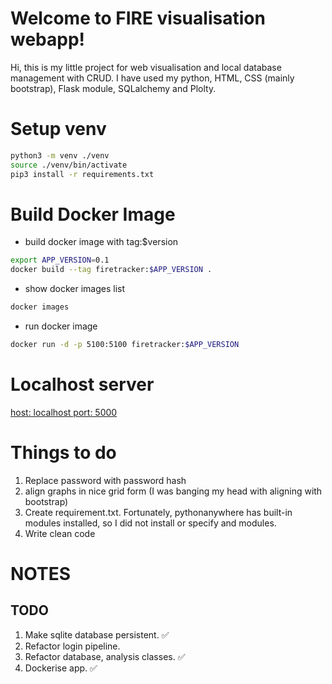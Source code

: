 # Welcome to FIRE visualisation webapp!

Hi, this is my little project for web visualisation and local database management with CRUD. I have used my python, HTML, CSS (mainly bootstrap), Flask module, SQLalchemy and Plolty.

# Setup venv
``` bash
python3 -m venv ./venv
source ./venv/bin/activate
pip3 install -r requirements.txt
```

# Build Docker Image
- build docker image with tag:$version
```bash
export APP_VERSION=0.1
docker build --tag firetracker:$APP_VERSION .
```

- show docker images list
```bash
docker images
```

- run docker image
```bash
docker run -d -p 5100:5100 firetracker:$APP_VERSION
```

# Localhost server
[host: localhost port: 5000](http://localhost/5000)

# Things to do

1. Replace password with password hash
2. align graphs in nice grid form (I was banging my head with aligning with bootstrap)
3. Create requirement.txt. Fortunately, pythonanywhere has built-in modules installed, so I did not install or specify and modules.
4. Write clean code

# NOTES 

## TODO
1. Make sqlite database persistent. ✅
2. Refactor login pipeline.
3. Refactor database, analysis classes. ✅
4. Dockerise app. ✅
